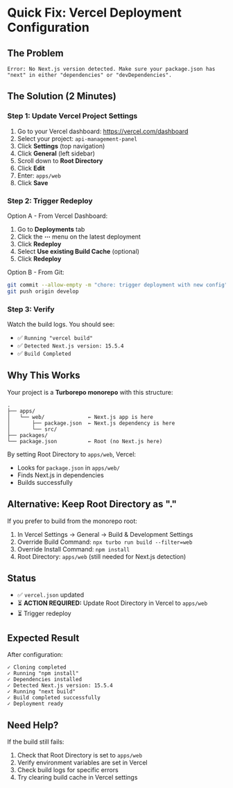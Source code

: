 # Quick Fix: Vercel Deployment Configuration

## The Problem
```
Error: No Next.js version detected. Make sure your package.json has "next" in either "dependencies" or "devDependencies".
```

## The Solution (2 Minutes)

### Step 1: Update Vercel Project Settings

1. Go to your Vercel dashboard: https://vercel.com/dashboard
2. Select your project: `api-management-panel`
3. Click **Settings** (top navigation)
4. Click **General** (left sidebar)
5. Scroll down to **Root Directory**
6. Click **Edit**
7. Enter: `apps/web`
8. Click **Save**

### Step 2: Trigger Redeploy

Option A - From Vercel Dashboard:
1. Go to **Deployments** tab
2. Click the **⋯** menu on the latest deployment
3. Click **Redeploy**
4. Select **Use existing Build Cache** (optional)
5. Click **Redeploy**

Option B - From Git:
```bash
git commit --allow-empty -m "chore: trigger deployment with new config"
git push origin develop
```

### Step 3: Verify

Watch the build logs. You should see:
- ✅ `Running "vercel build"`
- ✅ `Detected Next.js version: 15.5.4`
- ✅ `Build Completed`

## Why This Works

Your project is a **Turborepo monorepo** with this structure:
```
.
├── apps/
│   └── web/              ← Next.js app is here
│       ├── package.json  ← Next.js dependency is here
│       └── src/
├── packages/
└── package.json          ← Root (no Next.js here)
```

By setting Root Directory to `apps/web`, Vercel:
- Looks for `package.json` in `apps/web/`
- Finds Next.js in dependencies
- Builds successfully

## Alternative: Keep Root Directory as "."

If you prefer to build from the monorepo root:

1. In Vercel Settings → General → Build & Development Settings
2. Override Build Command: `npx turbo run build --filter=web`
3. Override Install Command: `npm install`
4. Root Directory: `apps/web` (still needed for Next.js detection)

## Status

- ✅ `vercel.json` updated
- ⏳ **ACTION REQUIRED:** Update Root Directory in Vercel to `apps/web`
- ⏳ Trigger redeploy

## Expected Result

After configuration:
```
✓ Cloning completed
✓ Running "npm install"
✓ Dependencies installed
✓ Detected Next.js version: 15.5.4
✓ Running "next build"
✓ Build completed successfully
✓ Deployment ready
```

## Need Help?

If the build still fails:
1. Check that Root Directory is set to `apps/web`
2. Verify environment variables are set in Vercel
3. Check build logs for specific errors
4. Try clearing build cache in Vercel settings
